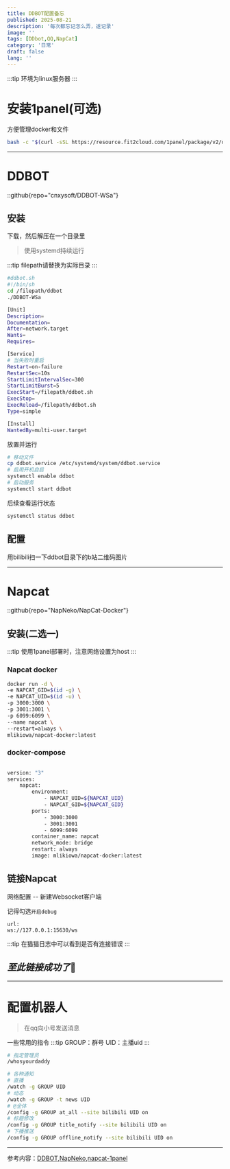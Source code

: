```yaml
---
title: DDBOT配置备忘
published: 2025-08-21
description: '每次都忘记怎么弄，遂记录'
image: ''
tags: [DDbot,QQ,NapCat]
category: '日常'
draft: false 
lang: ''
---
```

:::tip
环境为linux服务器
:::
# 安装1panel(可选)
方便管理docker和文件
```bash
bash -c "$(curl -sSL https://resource.fit2cloud.com/1panel/package/v2/quick_start.sh)"
```

---

# DDBOT
::github{repo="cnxysoft/DDBOT-WSa"}

## 安装

下载，然后解压在一个目录里

> 使用systemd持续运行

:::tip
filepath请替换为实际目录
:::
```bash 'filepath'
#ddbot.sh
#!/bin/sh
cd /filepath/ddbot
./DDBOT-WSa
```

```bash frame="code" title="ddbot.service" 'filepath'
[Unit]
Description=
Documentation=
After=network.target
Wants=
Requires=

[Service]
# 当失败时重启
Restart=on-failure
RestartSec=10s
StartLimitIntervalSec=300
StartLimitBurst=5
ExecStart=/filepath/ddbot.sh
ExecStop=
ExecReload=/filepath/ddbot.sh
Type=simple

[Install]
WantedBy=multi-user.target
```

放置并运行
```bash
# 移动文件
cp ddbot.service /etc/systemd/system/ddbot.service
# 启用开机自启
systemctl enable ddbot
# 启动服务
systemctl start ddbot
```
后续查看运行状态
```bash
systemctl status ddbot
```


## 配置
用bilibili扫一下ddbot目录下的b站二维码图片

---

# Napcat
::github{repo="NapNeko/NapCat-Docker"}
## 安装(二选一)

:::tip
使用1panel部署时，注意网络设置为host
:::

### Napcat docker

```bash
docker run -d \
-e NAPCAT_GID=$(id -g) \
-e NAPCAT_UID=$(id -u) \
-p 3000:3000 \
-p 3001:3001 \
-p 6099:6099 \
--name napcat \
--restart=always \
mlikiowa/napcat-docker:latest
```
### docker-compose
```bash frame="code" title="docker-compose.yml"

version: "3"
services:
    napcat:
        environment:
            - NAPCAT_UID=${NAPCAT_UID}
            - NAPCAT_GID=${NAPCAT_GID}
        ports:
            - 3000:3000
            - 3001:3001
            - 6099:6099
        container_name: napcat
        network_mode: bridge
        restart: always
        image: mlikiowa/napcat-docker:latest
```
## 链接Napcat
网络配置 -- 新建Websocket客户端

记得勾选`开启debug`
```
url:
ws://127.0.0.1:15630/ws
```
:::tip
在猫猫日志中可以看到是否有连接错误
:::

*至此链接成功了*🎉
---

---

# 配置机器人
> 在qq向小号发送消息
>
一些常用的指令
:::tip
GROUP：群号
UID：主播uid
:::
```bash 'GROUP' 'UID'
# 指定管理员
/whosyourdaddy

# 各种通知
# 直播
/watch -g GROUP UID
# 动态
/watch -g GROUP -t news UID
# @全体
/config -g GROUP at_all --site bilibili UID on
# 标题修改
/config -g GROUP title_notify --site bilibili UID on
# 下播推送
/config -g GROUP offline_notify --site bilibili UID on
```
---
参考内容：[DDBOT](https://ddbot.songlist.icu/),[NapNeko](https://napneko.github.io/),[napcat-1panel](https://github.com/Fahaxikiii/napcat-1panel)